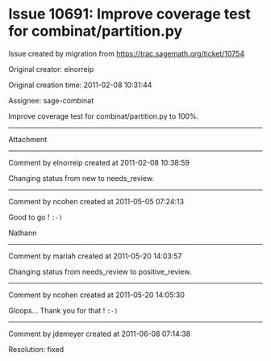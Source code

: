 # Issue 10691: Improve coverage test for combinat/partition.py

Issue created by migration from https://trac.sagemath.org/ticket/10754

Original creator: elnorreip

Original creation time: 2011-02-08 10:31:44

Assignee: sage-combinat

Improve coverage test for combinat/partition.py to 100%.



---

Attachment


---

Comment by elnorreip created at 2011-02-08 10:38:59

Changing status from new to needs_review.


---

Comment by ncohen created at 2011-05-05 07:24:13

Good to go ! `:-)`

Nathann


---

Comment by mariah created at 2011-05-20 14:03:57

Changing status from needs_review to positive_review.


---

Comment by ncohen created at 2011-05-20 14:05:30

Gloops... Thank you for that ! `:-)`


---

Comment by jdemeyer created at 2011-06-08 07:14:38

Resolution: fixed
